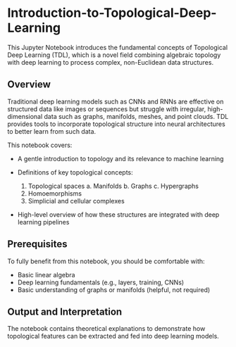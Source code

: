 # Introduction-to-Topological-Deep-Learning
This Jupyter Notebook introduces the fundamental concepts of Topological Deep Learning (TDL), which is a novel field combining algebraic topology with deep learning to process complex, non-Euclidean data structures.

## Overview 
Traditional deep learning models such as CNNs and RNNs are effective on structured data like images or sequences but struggle with irregular, high-dimensional data such as graphs, manifolds, meshes, and point clouds. TDL provides tools to incorporate topological structure into neural architectures to better learn from such data.

This notebook covers:

- A gentle introduction to topology and its relevance to machine learning
- Definitions of key topological concepts:
    1. Topological spaces
       a. Manifolds
       b. Graphs
       c. Hypergraphs
    3. Homoemorphisms
    4. Simplicial and cellular complexes
  
- High-level overview of how these structures are integrated with deep learning pipelines

## Prerequisites
To fully benefit from this notebook, you should be comfortable with:

* Basic linear algebra
* Deep learning fundamentals (e.g., layers, training, CNNs)
* Basic understanding of graphs or manifolds (helpful, not required)

## Output and Interpretation
The notebook contains theoretical explanations to demonstrate how topological features can be extracted and fed into deep learning models.
